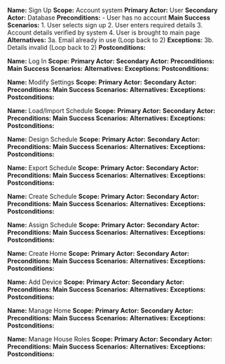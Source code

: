**Name:** Sign Up
**Scope:** Account system
**Primary Actor:** User
**Secondary Actor:** Database
**Preconditions:** - User has no account
**Main Success Scenarios:** 1. User selects sign up 2. User enters required details 3. Account details verified by system 4. User is brought to main page
**Alternatives:**
3a. Email already in use (Loop back to 2)
**Exceptions:**
3b. Details invalid (Loop back to 2)
**Postconditions:**

**Name:** Log In
**Scope:**
**Primary Actor:**
**Secondary Actor:**
**Preconditions:**
**Main Success Scenarios:**
**Alternatives:**
**Exceptions:**
**Postconditions:**

**Name:** Modify Settings
**Scope:**
**Primary Actor:**
**Secondary Actor:**
**Preconditions:**
**Main Success Scenarios:**
**Alternatives:**
**Exceptions:**
**Postconditions:**

**Name:** Load/Import Schedule
**Scope:**
**Primary Actor:**
**Secondary Actor:**
**Preconditions:**
**Main Success Scenarios:**
**Alternatives:**
**Exceptions:**
**Postconditions:**

**Name:** Design Schedule
**Scope:**
**Primary Actor:**
**Secondary Actor:**
**Preconditions:**
**Main Success Scenarios:**
**Alternatives:**
**Exceptions:**
**Postconditions:**

**Name:** Export Schedule
**Scope:**
**Primary Actor:**
**Secondary Actor:**
**Preconditions:**
**Main Success Scenarios:**
**Alternatives:**
**Exceptions:**
**Postconditions:**

**Name:** Create Schedule
**Scope:**
**Primary Actor:**
**Secondary Actor:**
**Preconditions:**
**Main Success Scenarios:**
**Alternatives:**
**Exceptions:**
**Postconditions:**

**Name:** Assign Schedule
**Scope:**
**Primary Actor:**
**Secondary Actor:**
**Preconditions:**
**Main Success Scenarios:**
**Alternatives:**
**Exceptions:**
**Postconditions:**

**Name:** Create Home
**Scope:**
**Primary Actor:**
**Secondary Actor:**
**Preconditions:**
**Main Success Scenarios:**
**Alternatives:**
**Exceptions:**
**Postconditions:**

**Name:** Add Device
**Scope:**
**Primary Actor:**
**Secondary Actor:**
**Preconditions:**
**Main Success Scenarios:**
**Alternatives:**
**Exceptions:**
**Postconditions:**

**Name:** Manage Home
**Scope:**
**Primary Actor:**
**Secondary Actor:**
**Preconditions:**
**Main Success Scenarios:**
**Alternatives:**
**Exceptions:**
**Postconditions:**

**Name:** Manage House Roles
**Scope:**
**Primary Actor:**
**Secondary Actor:**
**Preconditions:**
**Main Success Scenarios:**
**Alternatives:**
**Exceptions:**
**Postconditions:**
